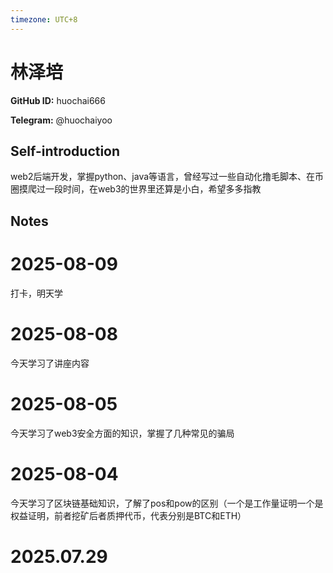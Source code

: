 ```yaml
---
timezone: UTC+8
---
```


# 林泽培

**GitHub ID:** huochai666

**Telegram:** @huochaiyoo

## Self-introduction

web2后端开发，掌握python、java等语言，曾经写过一些自动化撸毛脚本、在币圈摸爬过一段时间，在web3的世界里还算是小白，希望多多指教

## Notes

<!-- Content_START -->
# 2025-08-09

打卡，明天学

# 2025-08-08

今天学习了讲座内容

# 2025-08-05

今天学习了web3安全方面的知识，掌握了几种常见的骗局

# 2025-08-04

今天学习了区块链基础知识，了解了pos和pow的区别（一个是工作量证明一个是权益证明，前者挖矿后者质押代币，代表分别是BTC和ETH）


# 2025.07.29


<!-- Content_END -->
